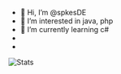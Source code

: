 - 👋 Hi, I’m @spkesDE
- 👀 I’m interested in java, php
- 🌱 I’m currently learning c#
- 
- 
![Stats](https://github-readme-stats.vercel.app/api?username=spkesDE&count_private=true&show_icons=true&theme=radical)
